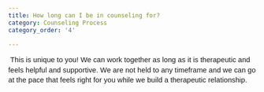 ```yaml
---
title: How long can I be in counseling for?
category: Counseling Process
category_order: '4'

---
```





<p dir="ltr" style="line-height: 1.38; margin-top: 0pt; margin-bottom: 0pt;"><span id="docs-internal-guid-2cb0a6b9-7fff-03d8-7b73-bb6a62c43ff2"><span style="font-size: 11pt; font-family: Arial; background-color: transparent; font-weight: bold; font-variant-numeric: normal; font-variant-east-asian: normal; vertical-align: baseline; white-space: pre-wrap;">&nbsp;</span><span style="font-size: 11pt; font-family: Arial; background-color: transparent; font-variant-numeric: normal; font-variant-east-asian: normal; vertical-align: baseline; white-space: pre-wrap;">This is unique to you! We can work together as long as it is therapeutic and feels helpful and supportive. We are not held to any timeframe and we can go at the pace that feels right for you while we build a therapeutic relationship.</span></span></p>
<p><span id="docs-internal-guid-0cf975cd-7fff-f128-204d-88389582eee2"></span><span style="font-size: 11pt; font-family: Arial; background-color: transparent; font-variant-numeric: normal; font-variant-east-asian: normal; vertical-align: baseline; white-space: pre-wrap;"><br /></span></p>




